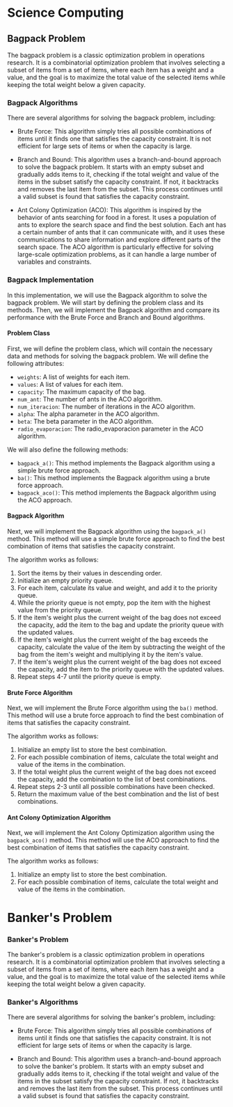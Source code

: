 # Science Computing

## Bagpack Problem

The bagpack problem is a classic optimization problem in operations research. It is a combinatorial optimization problem that involves selecting a subset of items from a set of items, where each item has a weight and a value, and the goal is to maximize the total value of the selected items while keeping the total weight below a given capacity.

### Bagpack Algorithms

There are several algorithms for solving the bagpack problem, including:

- Brute Force: This algorithm simply tries all possible combinations of items until it finds one that satisfies the capacity constraint. It is not efficient for large sets of items or when the capacity is large.

- Branch and Bound: This algorithm uses a branch-and-bound approach to solve the bagpack problem. It starts with an empty subset and gradually adds items to it, checking if the total weight and value of the items in the subset satisfy the capacity constraint. If not, it backtracks and removes the last item from the subset. This process continues until a valid subset is found that satisfies the capacity constraint.

- Ant Colony Optimization (ACO): This algorithm is inspired by the behavior of ants searching for food in a forest. It uses a population of ants to explore the search space and find the best solution. Each ant has a certain number of ants that it can communicate with, and it uses these communications to share information and explore different parts of the search space. The ACO algorithm is particularly effective for solving large-scale optimization problems, as it can handle a large number of variables and constraints.

### Bagpack Implementation

In this implementation, we will use the Bagpack algorithm to solve the bagpack problem. We will start by defining the problem class and its methods. Then, we will implement the Bagpack algorithm and compare its performance with the Brute Force and Branch and Bound algorithms.

#### Problem Class

First, we will define the problem class, which will contain the necessary data and methods for solving the bagpack problem. We will define the following attributes:

- `weights`: A list of weights for each item.
- `values`: A list of values for each item.
- `capacity`: The maximum capacity of the bag.
- `num_ant`: The number of ants in the ACO algorithm.
- `num_iteracion`: The number of iterations in the ACO algorithm.
- `alpha`: The alpha parameter in the ACO algorithm.
- `beta`: The beta parameter in the ACO algorithm.
- `radio_evaporacion`: The radio_evaporacion parameter in the ACO algorithm.

We will also define the following methods:

- `bagpack_a()`: This method implements the Bagpack algorithm using a simple brute force approach.
- `ba()`: This method implements the Bagpack algorithm using a brute force approach.
- `bagpack_aco()`: This method implements the Bagpack algorithm using the ACO approach.

#### Bagpack Algorithm

Next, we will implement the Bagpack algorithm using the `bagpack_a()` method. This method will use a simple brute force approach to find the best combination of items that satisfies the capacity constraint.

The algorithm works as follows:

1. Sort the items by their values in descending order.
2. Initialize an empty priority queue.
3. For each item, calculate its value and weight, and add it to the priority queue.
4. While the priority queue is not empty, pop the item with the highest value from the priority queue.
5. If the item's weight plus the current weight of the bag does not exceed the capacity, add the item to the bag and update the priority queue with the updated values.
6. If the item's weight plus the current weight of the bag exceeds the capacity, calculate the value of the item by subtracting the weight of the bag from the item's weight and multiplying it by the item's value.
7. If the item's weight plus the current weight of the bag does not exceed the capacity, add the item to the priority queue with the updated values.
8. Repeat steps 4-7 until the priority queue is empty.

#### Brute Force Algorithm

Next, we will implement the Brute Force algorithm using the `ba()` method. This method will use a brute force approach to find the best combination of items that satisfies the capacity constraint.

The algorithm works as follows:

1. Initialize an empty list to store the best combination.
2. For each possible combination of items, calculate the total weight and value of the items in the combination.
3. If the total weight plus the current weight of the bag does not exceed the capacity, add the combination to the list of best combinations.
4. Repeat steps 2-3 until all possible combinations have been checked.
5. Return the maximum value of the best combination and the list of best combinations.

#### Ant Colony Optimization Algorithm

Next, we will implement the Ant Colony Optimization algorithm using the `bagpack_aco()` method. This method will use the ACO approach to find the best combination of items that satisfies the capacity constraint.

The algorithm works as follows:

1. Initialize an empty list to store the best combination.
2. For each possible combination of items, calculate the total weight and value of the items in the combination.

# Banker's Problem

### Banker's Problem

The banker's problem is a classic optimization problem in operations research. It is a combinatorial optimization problem that involves selecting a subset of items from a set of items, where each item has a weight and a value, and the goal is to maximize the total value of the selected items while keeping the total weight below a given capacity.

### Banker's Algorithms

There are several algorithms for solving the banker's problem, including:

- Brute Force: This algorithm simply tries all possible combinations of items until it finds one that satisfies the capacity constraint. It is not efficient for large sets of items or when the capacity is large.

- Branch and Bound: This algorithm uses a branch-and-bound approach to solve the banker's problem. It starts with an empty subset and gradually adds items to it, checking if the total weight and value of the items in the subset satisfy the capacity constraint. If not, it backtracks and removes the last item from the subset. This process continues until a valid subset is found that satisfies the capacity constraint.
